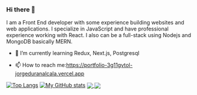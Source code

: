 ### Hi there 👋

I am a Front End developer with some experience building websites and web applications. I specialize in JavaScript and have professional experience working with React. I also can be a full-stack using Nodejs and MongoDB basically MERN.

- 🌱 I’m currently learning Redux, Next.js, Postgresql

- 📫 How to reach me:https://portfolio-3g11gvtol-jorgeduranalcala.vercel.app

[![Top Langs](https://github-readme-stats.vercel.app/api/top-langs/?username=JorgeDuranAlcala&theme=darkula)](https://github.com/anuraghazra/github-readme-stats)
[![My GitHub stats](https://github-readme-stats.vercel.app/api?username=JorgeDuranAlcala&theme=darkula)](https://github.com/anuraghazra/github-readme-stats)
<a href="https://github.com/JorgeDuranAlcala/FB-clone">
 <img align="center" src="https://github-readme-stats.vercel.app/api/pin/?username=JorgeDuranAlcala&repo=FB-clone&theme=darkula" />
<a>
<a href="https://github.com/JorgeDuranAlcala/amazon-clone">
 <img align="center" src="https://github-readme-stats.vercel.app/api/pin/?username=JorgeDuranAlcala&repo=amazon-clone&theme=darkula" />
<a>

<!--
**JorgeDuranAlcala/JorgeDuranAlcala** is a ✨ _special_ ✨ repository because its `README.md` (this file) appears on your GitHub profile.

Here are some ideas to get you started:

- 🔭 I’m currently working on ...
- 🌱 I’m currently learning ...
- 👯 I’m looking to collaborate on ...
- 🤔 I’m looking for help with ...
- 💬 Ask me about ...
- 📫 How to reach me: ...
- 😄 Pronouns: ...
- ⚡ Fun fact: ...
-->
